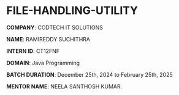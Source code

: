 # FILE-HANDLING-UTILITY

**COMPANY**: CODTECH IT SOLUTIONS

**NAME**: RAMIREDDY SUCHITHRA

**INTERN ID**: CT12FNF

**DOMAIN**: Java Programming

**BATCH DURATION**: December 25th, 2024 to February 25th, 2025

**MENTOR NAME**: NEELA SANTHOSH KUMAR.

